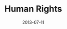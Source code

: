 ---
date: 2013-07-11
title: Human Rights
categories: partner
logo: human_rights.gif
www: http://www.hrc.org
---